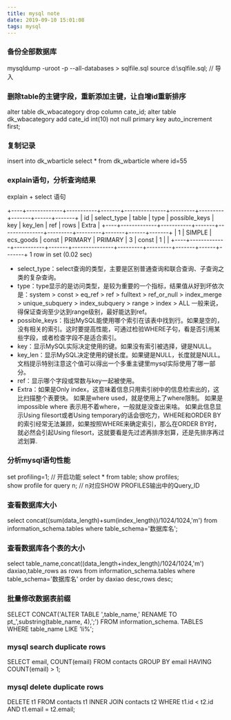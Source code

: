 ```yaml
---
title: mysql note
date: 2019-09-10 15:01:08
tags: mysql
---
```

### 备份全部数据库
mysqldump -uroot -p --all-databases > sqlfile.sql
source d:\sqlfile.sql;	// 导入

### 删除table的主键字段，重新添加主键，让自增id重新排序
alter table dk_wbacategory drop column cate_id;
alter table dk_wbacategory add cate_id int(10) not null primary key auto_increment first;

### 复制记录
insert into dk_wbarticle select * from dk_wbarticle where id=55

### explain语句，分析查询结果
explain + select 语句

+----+-------------+-----------+-------+---------------+---------+---------+-------+------+-------+
| id | select_type | table | type | possible_keys | key | key_len | ref | rows | Extra |
+----+-------------+-----------+-------+---------------+---------+---------+-------+------+-------+
| 1 | SIMPLE | ecs_goods | const | PRIMARY | PRIMARY | 3 | const | 1 | |
+----+-------------+-----------+-------+---------------+---------+---------+-------+------+-------+
1 row in set (0.02 sec)

- select_type：select查询的类型，主要是区别普通查询和联合查询、子查询之类的复杂查询。
- type：type显示的是访问类型，是较为重要的一个指标，结果值从好到坏依次是：system > const > eq_ref > ref > fulltext > ref_or_null > index_merge > unique_subquery > index_subquery > range > index > ALL
一般来说，得保证查询至少达到range级别，最好能达到ref。
- possible_keys：指出MySQL能使用哪个索引在该表中找到行。如果是空的，没有相关的索引。这时要提高性能，可通过检验WHERE子句，看是否引用某些字段，或者检查字段不是适合索引。
- key：显示MySQL实际决定使用的键。如果没有索引被选择，键是NULL。
- key_len：显示MySQL决定使用的键长度。如果键是NULL，长度就是NULL。文档提示特别注意这个值可以得出一个多重主键里mysql实际使用了哪一部分。
- ref：显示哪个字段或常数与key一起被使用。
- Extra：如果是Only index，这意味着信息只用索引树中的信息检索出的，这比扫描整个表要快。
如果是where used，就是使用上了where限制。
如果是impossible where 表示用不着where，一般就是没查出来啥。
如果此信息显示Using filesort或者Using temporary的话会很吃力，WHERE和ORDER BY的索引经常无法兼顾，如果按照WHERE来确定索引，那么在ORDER BY时，就必然会引起Using filesort，这就要看是先过滤再排序划算，还是先排序再过滤划算.

### 分析mysql语句性能
set profiling=1;	// 开启功能
select * from table; 
show profiles; 		
show profile for query n;     // n对应SHOW PROFILES输出中的Query_ID

### 查看数据库大小
select concat((sum(data_length)+sum(index_length))/1024/1024,'m') from information_schema.tables where table_schema='数据库名';

### 查看数据库各个表的大小
select table_name,concat((data_length+index_length)/1024/1024,'m') daxiao,table_rows as rows from information_schema.tables where table_schema='数据库名' order by daxiao desc,rows desc;

### 批量修改数据表前缀
SELECT CONCAT('ALTER TABLE ',table_name,' RENAME TO pt_',substring(table_name, 4),';') FROM information_schema. TABLES WHERE table_name LIKE 'li%';

### mysql search duplicate rows
SELECT email, COUNT(email) FROM contacts GROUP BY email HAVING COUNT(email) > 1;

### mysql delete duplicate rows
DELETE t1 FROM contacts t1 INNER JOIN contacts t2 WHERE t1.id < t2.id AND t1.email = t2.email;